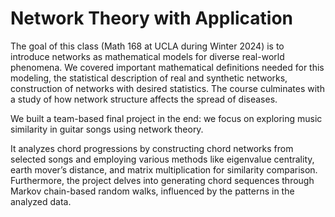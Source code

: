 # Network Theory with Application

The goal of this class (Math 168 at UCLA during Winter 2024) is to introduce networks as mathematical models for diverse real-world phenomena. We covered important mathematical definitions needed for this modeling, the statistical description of real and synthetic networks, construction of networks with desired statistics. The course culminates with a study of how network structure affects the spread of diseases.

We built a team-based final project in the end: we focus on exploring music similarity in guitar songs using network theory. 

It analyzes chord progressions by constructing chord networks from selected songs and employing various methods like eigenvalue centrality, earth mover’s distance, and matrix multiplication for similarity comparison. Furthermore, the project delves into generating chord sequences through Markov chain-based random walks, influenced by the patterns in the analyzed data.
